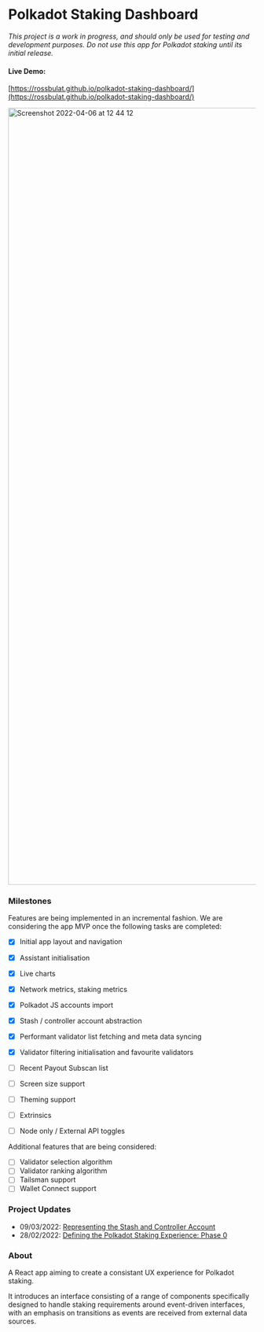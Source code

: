 # Polkadot Staking Dashboard

*This project is a work in progress, and should only be used for testing and development purposes. Do not use this app for Polkadot staking until its initial release.*

#### Live Demo:
[https://rossbulat.github.io/polkadot-staking-dashboard/](https://rossbulat.github.io/polkadot-staking-dashboard/)

<img width="1580" alt="Screenshot 2022-04-06 at 12 44 12" src="https://user-images.githubusercontent.com/13929023/161903876-4e852a3e-fb74-432b-a6a4-8bcce5962756.png">

### Milestones

Features are being implemented in an incremental fashion. We are considering the app MVP once the following tasks are completed:

- [x] Initial app layout and navigation
- [x] Assistant initialisation
- [x] Live charts
- [x] Network metrics, staking metrics 
- [x] Polkadot JS accounts import
- [x] Stash / controller account abstraction
- [x] Performant validator list fetching and meta data syncing
- [x] Validator filtering initialisation and favourite validators
- [ ] Recent Payout Subscan list 
- [ ] Screen size support 
- [ ] Theming support
- [ ] Extrinsics 
- [ ] Node only / External API toggles


Additional features that are being considered:

- [ ] Validator selection algorithm
- [ ] Validator ranking algorithm
- [ ] Tailsman support
- [ ] Wallet Connect support

### Project Updates

- 09/03/2022: [Representing the Stash and Controller Account](https://medium.com/@rossbulat/polkadot-staking-experience-representing-the-stack-and-controller-account-2ea76bb54b47)
- 28/02/2022: [Defining the Polkadot Staking Experience: Phase 0](https://rossbulat.medium.com/defining-the-polkadot-staking-experience-phase-0-211cb2bc113c)

### About
A React app aiming to create a consistant UX experience for Polkadot staking. 

It introduces an interface consisting of a range of components specifically designed to handle staking requirements around event-driven interfaces, with an emphasis on transitions as events are received from external data sources.
